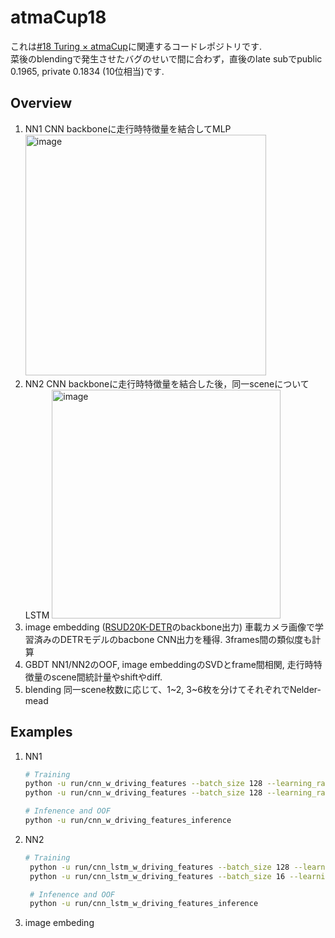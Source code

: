 # atmaCup18
これは[#18 Turing × atmaCup](https://www.guruguru.science/competitions/25)に関連するコードレポジトリです.  
菜後のblendingで発生させたバグのせいで間に合わず，直後のlate subでpublic 0.1965, private 0.1834 (10位相当)です.  

## Overview
1. NN1
   CNN backboneに走行時特徴量を結合してMLP
   <img width="385" alt="image" src="https://github.com/user-attachments/assets/7074b769-8e59-4d66-9ee7-103052c44e20">
2. NN2
   CNN backboneに走行時特徴量を結合した後，同一sceneについてLSTM
   <img width="366" alt="image" src="https://github.com/user-attachments/assets/d77ce6e6-c9a4-4e3b-a026-0f588c678547">
3. image embedding ([RSUD20K-DETR](https://github.com/hasibzunair/RSUD20K)のbackbone出力)
   車載カメラ画像で学習済みのDETRモデルのbacbone CNN出力を種得. 3frames間の類似度も計算
4. GBDT
   NN1/NN2のOOF, image embeddingのSVDとframe間相関, 走行時特徴量のscene間統計量やshiftやdiff.
5. blending
   同一scene枚数に応じて、1~2, 3~6枚を分けてそれぞれでNelder-mead

 ## Examples
 1. NN1
    ```bash
    # Training
    python -u run/cnn_w_driving_features --batch_size 128 --learning_rate 2e-3 --weight_decay 1e-6 --num_epochs 20 --stage "first"
    python -u run/cnn_w_driving_features --batch_size 128 --learning_rate 5e-4 --weight_decay 1e-6 --num_epochs 30 --stage "second"

    # Infenence and OOF
    python -u run/cnn_w_driving_features_inference    
    ```

2. NN2
   ```bash
   # Training
    python -u run/cnn_lstm_w_driving_features --batch_size 128 --learning_rate 2e-3 --weight_decay 1e-6 --num_epochs 20 --num_layers 2 --stage "first"
    python -u run/cnn_lstm_w_driving_features --batch_size 16 --learning_rate 2e-4 --weight_decay 1e-6 --num_epochs 30 --num_layers 2 --stage "second"

    # Infenence and OOF
    python -u run/cnn_lstm_w_driving_features_inference  
   ```

3. image embeding
   
   
